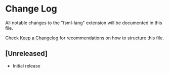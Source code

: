 # Change Log

All notable changes to the "fsml-lang" extension will be documented in this file.

Check [Keep a Changelog](http://keepachangelog.com/) for recommendations on how to structure this file.

## [Unreleased]

- Initial release